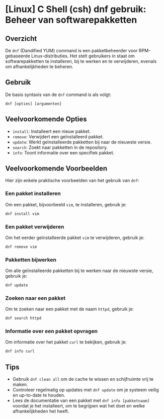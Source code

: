 # [Linux] C Shell (csh) dnf gebruik: Beheer van softwarepakketten

## Overzicht
De `dnf` (Dandified YUM) command is een pakketbeheerder voor RPM-gebaseerde Linux-distributies. Het stelt gebruikers in staat om softwarepakketten te installeren, bij te werken en te verwijderen, evenals om afhankelijkheden te beheren.

## Gebruik
De basis syntaxis van de `dnf` command is als volgt:

```
dnf [opties] [argumenten]
```

## Veelvoorkomende Opties
- `install`: Installeert een nieuw pakket.
- `remove`: Verwijdert een geïnstalleerd pakket.
- `update`: Werkt geïnstalleerde pakketten bij naar de nieuwste versie.
- `search`: Zoekt naar pakketten in de repository.
- `info`: Toont informatie over een specifiek pakket.

## Veelvoorkomende Voorbeelden
Hier zijn enkele praktische voorbeelden van het gebruik van `dnf`:

### Een pakket installeren
Om een pakket, bijvoorbeeld `vim`, te installeren, gebruik je:

```bash
dnf install vim
```

### Een pakket verwijderen
Om het eerder geïnstalleerde pakket `vim` te verwijderen, gebruik je:

```bash
dnf remove vim
```

### Pakketten bijwerken
Om alle geïnstalleerde pakketten bij te werken naar de nieuwste versie, gebruik je:

```bash
dnf update
```

### Zoeken naar een pakket
Om te zoeken naar een pakket met de naam `httpd`, gebruik je:

```bash
dnf search httpd
```

### Informatie over een pakket opvragen
Om informatie over het pakket `curl` te bekijken, gebruik je:

```bash
dnf info curl
```

## Tips
- Gebruik `dnf clean all` om de cache te wissen en schijfruimte vrij te maken.
- Controleer regelmatig op updates met `dnf update` om je systeem veilig en up-to-date te houden.
- Lees de documentatie van een pakket met `dnf info [pakketnaam]` voordat je het installeert, om te begrijpen wat het doet en welke afhankelijkheden het heeft.